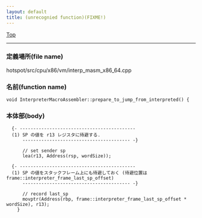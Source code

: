 ```yaml
---
layout: default
title: (unrecognied function)(FIXME!)
---
```

[Top](../index.html)

--- 
### 定義場所(file name)
hotspot/src/cpu/x86/vm/interp_masm_x86_64.cpp

### 名前(function name)
```
void InterpreterMacroAssembler::prepare_to_jump_from_interpreted() {
```

### 本体部(body)
```
  {- -------------------------------------------
  (1) SP の値を r13 レジスタに待避する.
      ---------------------------------------- -}

	  // set sender sp
	  lea(r13, Address(rsp, wordSize));

  {- -------------------------------------------
  (1) SP の値をスタックフレーム上にも待避しておく (待避位置は frame::interpreter_frame_last_sp_offset)
      ---------------------------------------- -}

	  // record last_sp
	  movptr(Address(rbp, frame::interpreter_frame_last_sp_offset * wordSize), r13);
	}
	
```


